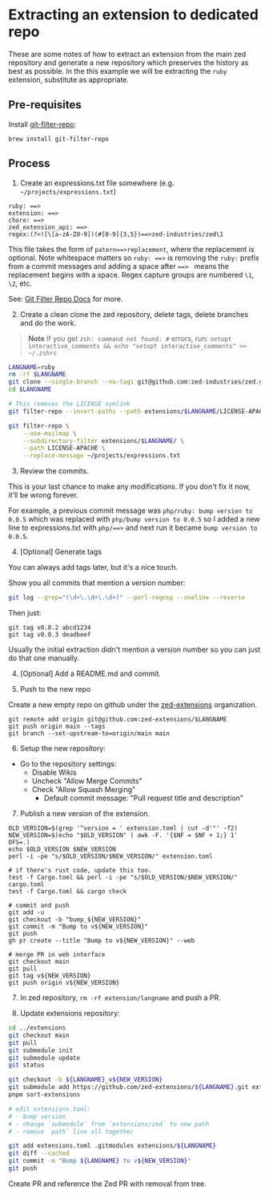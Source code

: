 # Extracting an extension to dedicated repo

These are some notes of how to extract an extension from the main zed repository and generate a new repository which preserves the history as best as possible. In the this example we will be extracting the `ruby` extension, substitute as appropriate.

## Pre-requisites

Install [git-filter-repo](https://github.com/newren/git-filter-repo/blob/main/INSTALL.md):

```
brew install git-filter-repo
```

## Process

1. Create an expressions.txt file somewhere (e.g. `~/projects/expressions.txt`)

```
ruby: ==>
extension: ==>
chore: ==>
zed_extension_api: ==>
regex:(?<![\[a-zA-Z0-9])(#[0-9]{3,5})==>zed-industries/zed\1
```

This file takes the form of `patern==>replacement`, where the replacement is optional.
Note whitespace matters so `ruby: ==>` is removing the `ruby:` prefix from a commit messages and adding a space after `==> ` means the replacement begins with a space. Regex capture groups are numbered `\1`, `\2`, etc.

See: [Git Filter Repo Docs](https://htmlpreview.github.io/?https://github.com/newren/git-filter-repo/blob/docs/html/git-filter-repo.html) for more.

2. Create a clean clone the zed repository, delete tags, delete branches and do the work.

> **Note**
> If you get `zsh: command not found: #` errors, run:
> `setopt interactive_comments && echo "setopt interactive_comments" >> ~/.zshrc`

```sh
LANGNAME=ruby
rm -rf $LANGNAME
git clone --single-branch --no-tags git@github.com:zed-industries/zed.git $LANGNAME
cd $LANGNAME

# This removes the LICENSE symlink
git filter-repo --invert-paths --path extensions/$LANGNAME/LICENSE-APACHE

git filter-repo \
    --use-mailmap \
    --subdirectory-filter extensions/$LANGNAME/ \
    --path LICENSE-APACHE \
    --replace-message ~/projects/expressions.txt
```

3. Review the commits.

This is your last chance to make any modifications.
If you don't fix it now, it'll be wrong forever.

For example, a previous commit message was `php/ruby: bump version to 0.0.5`
which was replaced with `php/bump version to 0.0.5`
so I added a new line to expressions.txt with `php/==>`
and next run it became `bump version to 0.0.5`.

4. [Optional] Generate tags

You can always add tags later, but it's a nice touch.

Show you all commits that mention a version number:

```sh
git log --grep="(\d+\.\d+\.\d+)" --perl-regexp --oneline --reverse
```

Then just:

```
git tag v0.0.2 abcd1234
git tag v0.0.3 deadbeef
```

Usually the initial extraction didn't mention a version number so you can just do that one manually.

4. [Optional] Add a README.md and commit.

5. Push to the new repo

Create a new empty repo on github under the [zed-extensions](https://github.com/organizations/zed-extensions/repositories/new) organization.

```
git remote add origin git@github.com:zed-extensions/$LANGNAME
git push origin main --tags
git branch --set-upstream-to=origin/main main
```

6. Setup the new repository:

- Go to the repository settings:
  - Disable Wikis
  - Uncheck "Allow Merge Commits"
  - Check "Allow Squash Merging"
    - Default commit message: "Pull request title and description"

7. Publish a new version of the extension.

```
OLD_VERSION=$(grep '^version = ' extension.toml | cut -d'"' -f2)
NEW_VERSION=$(echo "$OLD_VERSION" | awk -F. '{$NF = $NF + 1;} 1' OFS=.)
echo $OLD_VERSION $NEW_VERSION
perl -i -pe "s/$OLD_VERSION/$NEW_VERSION/" extension.toml

# if there's rust code, update this too.
test -f Cargo.toml && perl -i -pe "s/$OLD_VERSION/$NEW_VERSION/" cargo.toml
test -f Cargo.toml && cargo check

# commit and push
git add -u
git checkout -b "bump_${NEW_VERSION}"
git commit -m "Bump to v${NEW_VERSION}"
git push
gh pr create --title "Bump to v${NEW_VERSION}" --web

# merge PR in web interface
git checkout main
git pull
git tag v${NEW_VERSION}
git push origin v${NEW_VERSION}
```

7. In zed repository, `rm -rf extension/langname` and push a PR.

8. Update extensions repository:

```sh
cd ../extensions
git checkout main
git pull
git submodule init
git submodule update
git status

git checkout -b ${LANGNAME}_v${NEW_VERSION}
git submodule add https://github.com/zed-extensions/${LANGNAME}.git extensions/${LANGNAME}
pnpm sort-extensions

# edit extensions.toml:
# - bump version
# - change `submodule` from `extensions/zed` to new path
# - remove `path` line all together

git add extensions.toml .gitmodules extensions/${LANGNAME}
git diff --cached
git commit -m "Bump ${LANGNAME} to v${NEW_VERSION}"
git push
```

Create PR and reference the Zed PR with removal from tree.